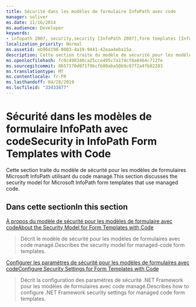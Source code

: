 ```yaml
---
title: Sécurité dans les modèles de formulaire InfoPath avec code
manager: soliver
ms.date: 11/16/2014
ms.audience: Developer
keywords:
- infopath 2007, security,security [InfoPath 2007],form templates [InfoPath 2007], security
localization_priority: Normal
ms.assetid: eb96d198-0003-4a19-9441-42eaa4eba15a
description: Cette section traite du modèle de sécurité pour les modèles de formulaires Microsoft InfoPath utilisant du code managé.
ms.openlocfilehash: fc0c490346ca25cce495c7a174cf8a0464c712fe
ms.sourcegitcommit: 8657170d071f9bcf680aba50b9c07f2a4fb82283
ms.translationtype: MT
ms.contentlocale: fr-FR
ms.lasthandoff: 04/28/2019
ms.locfileid: "33433877"
---
```

# <a name="security-in-infopath-form-templates-with-code"></a><span data-ttu-id="e5cb0-104">Sécurité dans les modèles de formulaire InfoPath avec code</span><span class="sxs-lookup"><span data-stu-id="e5cb0-104">Security in InfoPath Form Templates with Code</span></span>

<span data-ttu-id="e5cb0-105">Cette section traite du modèle de sécurité pour les modèles de formulaires Microsoft InfoPath utilisant du code managé.</span><span class="sxs-lookup"><span data-stu-id="e5cb0-105">This section discusses the security model for Microsoft InfoPath form templates that use managed code.</span></span>
  
## <a name="in-this-section"></a><span data-ttu-id="e5cb0-106">Dans cette section</span><span class="sxs-lookup"><span data-stu-id="e5cb0-106">In this section</span></span>

[<span data-ttu-id="e5cb0-107">À propos du modèle de sécurité pour les modèles de formulaire avec code</span><span class="sxs-lookup"><span data-stu-id="e5cb0-107">About the Security Model for Form Templates with Code</span></span>](about-the-security-model-for-form-templates-with-code.md)
  
> <span data-ttu-id="e5cb0-108">Décrit le modèle de sécurité pour les modèles de formulaires avec code managé.</span><span class="sxs-lookup"><span data-stu-id="e5cb0-108">Describes the security model for managed-code form templates.</span></span>
    
[<span data-ttu-id="e5cb0-109">Configurer les paramètres de sécurité pour les modèles de formulaires avec code</span><span class="sxs-lookup"><span data-stu-id="e5cb0-109">Configure Security Settings for Form Templates with Code</span></span>](how-to-configure-security-settings-for-form-templates-with-code.md)
  
> <span data-ttu-id="e5cb0-110">Décrit la configuration des paramètres de sécurité .NET Framework pour les modèles de formulaires avec code managé.</span><span class="sxs-lookup"><span data-stu-id="e5cb0-110">Describes how to configure .NET Framework security settings for managed code form templates.</span></span>
    

